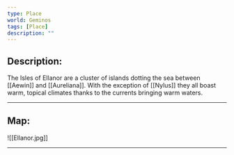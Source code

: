 ```yaml
---
type: Place
world: Geminos
tags: [Place]
description: ""
---
```


## Description:

The Isles of Ellanor are a cluster of islands dotting the sea between [[Aewin]] and [[Aureliana]]. With the exception of [[Nylus]] they all boast warm, topical climates thanks to the currents bringing warm waters. 

---

## Map:

![[Ellanor.jpg]]



---




